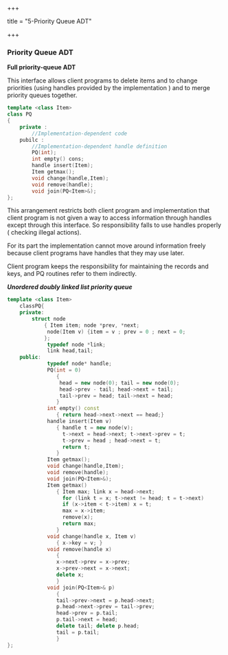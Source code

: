 +++

title = "5-Priority Queue ADT"

+++

### Priority Queue ADT

**Full priority-queue ADT**

This interface allows client programs to delete items and to change priorities (using handles provided by the implementation  ) and to merge priority queues together.

````c++
template <class Item>
class PQ
{
    private :
		//Implementation-dependent code
    pubilc :
    	//Implementation-dependent handle definition
    	PQ(int);
    	int empty() cons;
    	handle insert(Item);
    	Item getmax();
    	void change(handle,Item);
    	void remove(handle);
    	void join(PQ<Item>&);
};
````

This arrangement restricts both client program and implementation that client program is not given a way to access information through handles except through this interface. So responsibility falls to use handles properly ( checking illegal actions).

For its part  the implementation cannot move around information freely because client programs have handles that they may use later.

Client program keeps the responsibility for maintaining the records and keys, and PQ routines refer to them indirectly.

***Unordered doubly linked list priority queue***

````c++
template <class Item>
    classPQ{
    private:
    	struct node
        	{ Item item; node *prev, *next;
             node(Item v) {item = v ; prev = 0 ; next = 0;
        	};
             typedef node *link;
             link head,tail;
   	public:
             typedef node* handle;
             PQ(int = 0)
             	{
                 head = new node(0); tail = new node(0);
                 head->prev - tail; head->next = tail;
                 tail->prev = head; tail->next = head;
             	}
             int empty() const
             	{ return head->next->next == head;}
             handle insert(Item v)
             	{ handle t = new node(v);
                  t->next = head->next; t->next->prev = t;
                  t->prev = head ; head->next = t;
                  return t;
             	}
             Item getmax();
             void change(handle,Item);
             void remove(handle);
             void join(PQ<Item>&);
             Item getmax()
                { Item max; link x = head->next;
                  for (link t = x; t->next != head; t = t->next)
                  if (x->item < t->item) x = t;
                  max = x->item;
                  remove(x);
                  return max;
                }
             void change(handle x, Item v)
                { x->key = v; }
             void remove(handle x)
                {
                x->next->prev = x->prev;
                x->prev->next = x->next;
                delete x;
                }
             void join(PQ<Item>& p)
                {
                tail->prev->next = p.head->next;
                p.head->next->prev = tail->prev;
                head->prev = p.tail;
                p.tail->next = head;
                delete tail; delete p.head;
                tail = p.tail;
                }
};
````

